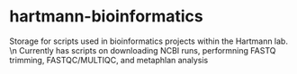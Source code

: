 # hartmann-bioinformatics
Storage for scripts used in bioinformatics projects within the Hartmann lab. \n
Currently has scripts on downloading NCBI runs, performning FASTQ trimming, FASTQC/MULTIQC, and metaphlan analysis
